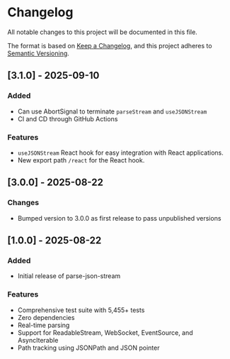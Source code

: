 # Changelog

All notable changes to this project will be documented in this file.

The format is based on [Keep a Changelog](https://keepachangelog.com/en/1.0.0/),
and this project adheres to [Semantic Versioning](https://semver.org/spec/v2.0.0.html).

## [3.1.0] - 2025-09-10

### Added
- Can use AbortSignal to terminate `parseStream` and `useJSONStream`
- CI and CD through GitHub Actions

### Features
- `useJSONStream` React hook for easy integration with React applications.
- New export path `/react` for the React hook.

## [3.0.0] - 2025-08-22

### Changes
- Bumped version to 3.0.0 as first release to pass unpublished versions

## [1.0.0] - 2025-08-22

### Added
- Initial release of parse-json-stream

### Features
- Comprehensive test suite with 5,455+ tests
- Zero dependencies
- Real-time parsing
- Support for ReadableStream, WebSocket, EventSource, and AsyncIterable
- Path tracking using JSONPath and JSON pointer
